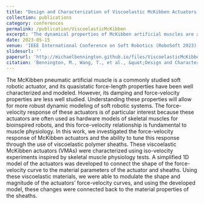 ```yaml
---
title: "Design and Characterization of Viscoelastic McKibben Actuators with Tunable Force-Velocity Curves"
collection: publications
category: conferences
permalink: /publication/ViscoelasticMcKibben
excerpt: 'The dynamical properties of McKibben artificial muscles are augmented using viscoelastic material sheaths.'
date: 2023-05-15
venue: 'IEEE International Conference on Soft Robotics (RoboSoft 2023)'
slidesurl: ''
paperurl: 'http://michaelbennington.github.io/files/ViscoelasticMcKibben.pdf'
citation: 'Bennington, M., Wang, T., et al., &quot;Design and Characterization of Viscoelastic McKibben Actuators with Tunable Force-Velocity Curves,&quot; <i>2023 IEEE International Conference on Soft Robotics (RoboSoft) </i>, Singapore, Singapore, 2023, pp. 1-7, doi: 10.1109/RoboSoft55895.2023.10122014. '
---
```


The McKibben pneumatic artificial muscle is a commonly studied soft robotic actuator, and its quasistatic force-length properties have been well characterized and modeled. However, its damping and force-velocity properties are less well studied. Understanding these properties will allow for more robust dynamic modeling of soft robotic systems. The force-velocity response of these actuators is of particular interest because these actuators are often used as hardware models of skeletal muscles for bioinspired robots, and this force-velocity relationship is fundamental to muscle physiology. In this work, we investigated the force-velocity response of McKibben actuators and the ability to tune this response through the use of viscoelastic polymer sheaths. These viscoelastic McKibben actuators (VMAs) were characterized using iso-velocity experiments inspired by skeletal muscle physiology tests. A simplified 1D model of the actuators was developed to connect the shape of the force-velocity curve to the material parameters of the actuator and sheaths. Using these viscoelastic materials, we were able to modulate the shape and magnitude of the actuators’ force-velocity curves, and using the developed model, these changes were connected back to the material properties of the sheaths.